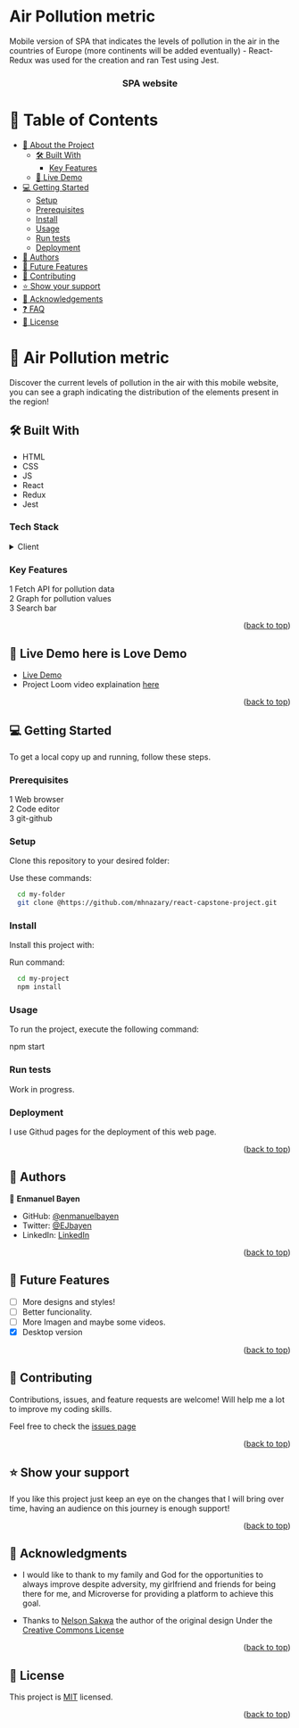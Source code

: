 # Air Pollution metric

Mobile version of SPA that indicates the levels of pollution in the air in the countries of Europe (more continents will be added eventually) - React-Redux was used for the creation and ran Test using Jest.

<a name="readme-top"></a>

<div align="center">

  <h3 id="title"><b>SPA website </b></h3>

</div>

# 📗 Table of Contents

- [📖 About the Project](#about-project)
  - [🛠 Built With](#built-with)
    - [Key Features](#key-features)
  - [🚀 Live Demo](#live-demo)
- [💻 Getting Started](#getting-started)
  - [Setup](#setup)
  - [Prerequisites](#prerequisites)
  - [Install](#install)
  - [Usage](#usage)
  - [Run tests](#run-tests)
  - [Deployment](#triangular_flag_on_post-deployment)
- [👥 Authors](#authors)
- [🔭 Future Features](#future-features)
- [🤝 Contributing](#contributing)
- [⭐️ Show your support](#support)
- [🙏 Acknowledgements](#acknowledgements)
- [❓ FAQ](#faq)
- [📝 License](#license)

# 📖 Air Pollution metric <a name="about-project"></a>

Discover the current levels of pollution in the air with this mobile website, you can see a graph indicating the distribution of the elements present in the region!

## 🛠 Built With <a name="built-with"></a>

- HTML
- CSS
- JS
- React
- Redux
- Jest

### Tech Stack <a name="tech-stack"></a>

<details>
  <summary>Client</summary>
  <ul>
    <li><a href="https://www.w3schools.com/html/">HTML</a></li>
    <li><a href="https://www.w3schools.com/css/">CSS</a></li> 
    <li><a href="https://create-react-app.dev/docs/getting-started">React-app</a></li> 
    <li><a href="https://www.w3schools.com/js/">Javascript</a></li> 
  </ul>
</details>

### Key Features <a name="key-features"></a>

1 Fetch API for pollution data<br>
2 Graph for pollution values<br>
3 Search bar<br>

<p align="right">(<a href="#readme-top">back to top</a>)</p>

## 🚀 Live Demo <a name="live-demo"> here is Love Demo</a>

- [Live Demo](https://react-capstone-project-chi.vercel.app/)
- Project Loom video explaination [here](https://www.loom.com/share/3e4b826ff2004c40ab0fd4ef06a2f9ca?sid=68c9de4a-eed1-4710-89e0-9e04a05c6d80)

<p align="right">(<a href="#readme-top">back to top</a>)</p>

## 💻 Getting Started <a name="getting-started"></a>

To get a local copy up and running, follow these steps.

### Prerequisites

1 Web browser <br>
2 Code editor <br>
3 git-github<br>

### Setup

Clone this repository to your desired folder:

Use these commands:

```sh
  cd my-folder
  git clone @https://github.com/mhnazary/react-capstone-project.git
```

### Install

Install this project with:

Run command:

```sh
  cd my-project
  npm install
```

### Usage

To run the project, execute the following command:

npm start

### Run tests

Work in progress.

### Deployment

I use Githud pages for the deployment of this web page.

<p align="right">(<a href="#readme-top">back to top</a>)</p>

## 👥 Authors <a name="authors"></a>

👤 **Enmanuel Bayen**

- GitHub: [@enmanuelbayen](https://github.com/mhnazary)
- Twitter: [@EJbayen](https://twitter.com/mh_nazary)
- LinkedIn: [LinkedIn](https://www.linkedin.com/in/mh-nazary-515686204/)

<p align="right">(<a href="#readme-top">back to top</a>)</p>

## 🔭 Future Features <a name="future-features"></a>

- [ ] More designs and styles!
- [ ] Better funcionality.
- [ ] More Imagen and maybe some videos.
- [x] Desktop version

<p align="right">(<a href="#readme-top">back to top</a>)</p>

## 🤝 Contributing <a name="contributing"></a>

Contributions, issues, and feature requests are welcome! Will help me a lot to improve my coding skills.

Feel free to check the [issues page](https://github.com/mhnazary/react-capstone-project/issues)

<p align="right">(<a href="#readme-top">back to top</a>)</p>

## ⭐️ Show your support <a name="support"></a>

If you like this project just keep an eye on the changes that I will bring over time, having an audience on this journey is enough support!

<p align="right">(<a href="#readme-top">back to top</a>)</p>

## 🙏 Acknowledgments <a name="acknowledgements"></a>

- I would like to thank to my family and God for the opportunities to always improve despite adversity, my girlfriend and friends for being there for me, and Microverse for providing a platform to achieve this goal.

- Thanks to [Nelson Sakwa](https://www.behance.net/sakwadesignstudio) the author of the original design Under the [Creative Commons License](https://creativecommons.org/licenses/by-nc/4.0/)

<p align="right">(<a href="#readme-top">back to top</a>)</p>

## 📝 License <a name="license"></a>

This project is [MIT](./LICENSE) licensed.

<p align="right">(<a href="#readme-top">back to top</a>)</p>
